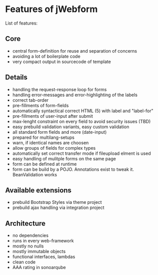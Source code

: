 # Features of jWebform

List of features:

## Core

* central form-definition for reuse and separation of concerns
* avoiding a lot of boilerplate code
* very compact output in sourcecode of template


## Details

* handling the request-response loop for forms
* handling error-messages and error-highlighting of the labels
* correct tab-order
* pre-fillments of form-fields
* automatically syntactical correct HTML (5) with label and "label-for"
* pre-fillments of user-input after submit
* max-lenght constraint on every field to avoid security issues (TBD)
* easy prebuild validation variants, easy custom validation
* all standard form fields and more (date-input)
* prepared for multilang-setups
* warn, if identical names are choosen
* allow groups of fields for complex types
* automatically set correct transfer mode if fileupload elment is used
* easy handling of mulitple forms on the same page
* form can be defined at runtime
* form can be build by a POJO. Annotations exist to tweak it. BeanValidation works


## Available extensions

* prebuild Bootstrap Styles via theme project
* prebuild ajax handling via integration project

## Architecture

* no dependencies
* runs in every web-framework
* mostly no nulls
* mostly immutable objects
* functional interfaces, lambdas
* clean code
* AAA rating in sonoarqube 


